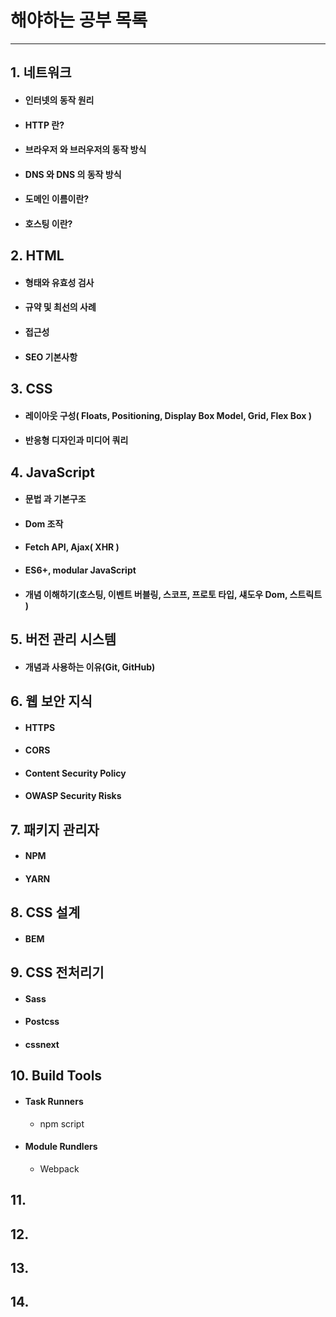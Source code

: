 # 해야하는 공부 목록

---

## 1. 네트워크
  - #### 인터넷의 동작 원리
  - #### HTTP 란?
  - #### 브라우저 와 브러우저의 동작 방식
  - #### DNS 와 DNS 의 동작 방식
  - #### 도메인 이름이란?
  - #### 호스팅 이란?
## 2. HTML
  - #### 형태와 유효성 검사
  - #### 규약 및 최선의 사례
  - #### 접근성
  - #### SEO 기본사항
## 3. CSS
  - #### 레이아웃 구성( Floats, Positioning, Display Box Model, Grid, Flex Box )
  - #### 반응형 디자인과 미디어 쿼리
## 4. JavaScript
  - #### 문법 과 기본구조
  - #### Dom 조작
  - #### Fetch API, Ajax( XHR )
  - #### ES6+, modular JavaScript
  - #### 개념 이해하기(호스팅, 이벤트 버블링, 스코프, 프로토 타입, 섀도우 Dom, 스트릭트 )
## 5. 버전 관리 시스템
  - #### 개념과 사용하는 이유(Git, GitHub)
## 6. 웹 보안 지식
  - #### HTTPS
  - #### CORS
  - #### Content Security Policy
  - #### OWASP Security Risks
## 7. 패키지 관리자
  - #### NPM
  - #### YARN
## 8. CSS 설계
  - #### BEM
## 9. CSS 전처리기
  - #### Sass
  - #### Postcss
  - #### cssnext
## 10. Build Tools
  - #### Task Runners
    - npm script
  - #### Module Rundlers
    - Webpack
## 11. 
## 12. 
## 13. 
## 14. 